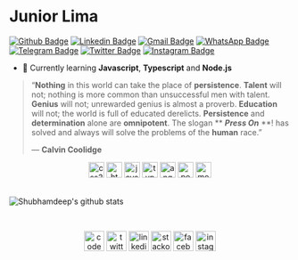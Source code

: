 # Junior Lima


[![Github Badge](https://img.shields.io/badge/-Github-000?style=flat-square&logo=Github&logoColor=white&link=https://github.com/juniiorliimatt)](https://github.com/imsiiix)
[![Linkedin Badge](https://img.shields.io/badge/-LinkedIn-blue?style=flat-square&logo=Linkedin&logoColor=white&link=https://www.linkedin.com/in/juniiorliimatt/)](https://www.linkedin.com/in/juniiorliimatt/)
[![Gmail Badge](https://img.shields.io/badge/-Email-3ABFE6?style=flat-square&logo=minutemailer&logoColor=white&link=mailto:juniiorliimatt@gmail.com)](mailto:juniiorliimatt@gmail.com)
[![WhatsApp Badge](https://img.shields.io/badge/-WhatsApp-52EE6E?style=flat-square&labelColor=52EE6E&logo=whatsapp&logoColor=white&link=http://wa.me/5585998022263)](http://wa.me/5585998022263)
[![Telegram Badge](https://img.shields.io/badge/-Telegram-383F4F?style=flat-square&labelColor=383F4F&logo=telegram&logoColor=white&link=https://t.me/juniiorliimatt)](https://t.me/juniiorliimatt)
[![Twitter Badge](https://img.shields.io/badge/-Twitter-1ca0f1?style=flat-square&labelColor=1ca0f1&logo=twitter&logoColor=white&link=https://twitter.com/imsiiix)](https://twitter.com/imsiiix)
[![Instagram Badge](https://img.shields.io/badge/-Instagram-C13584?style=flat-square&labelColor=C13584&logo=instagram&logoColor=white&link=https://www.instagram.com/oojuniin)](https://www.instagram.com/oojuniin)

- 🔶 Currently learning **Javascript**, **Typescript** and **Node.js**

> “**Nothing** in this world can take the place of **persistence**.
> **Talent** will not; nothing is more common than unsuccessful men with talent.
> **Genius** will not; unrewarded genius is almost a proverb.
> **Education** will not; the world is full of educated derelicts.
> **Persistence** and **determination** alone are **omnipotent**. The slogan ** ***Press On*** **! has solved and always will solve the problems of the **human** race.”
>
> ― **Calvin Coolidge**

<div align="center">
<img src="https://cdn.jsdelivr.net/npm/simple-icons@3.0.1/icons/css3.svg" alt="css3" width="28" height="28"/> <img src="https://cdn.jsdelivr.net/npm/simple-icons@3.0.1/icons/html5.svg" alt="html5" width="28" height="28"/> <img src="https://cdn.jsdelivr.net/npm/simple-icons@3.0.1/icons/javascript.svg" alt="javascript" width="28" height="28"/> <img src="https://cdn.jsdelivr.net/npm/simple-icons@3.0.1/icons/typescript.svg" alt="typescript" width="28" height="28"/> <img src="https://cdn.jsdelivr.net/npm/simple-icons@3.0.1/icons/angular.svg" alt="angular" width="28" height="28"/> <img src="https://cdn.jsdelivr.net/npm/simple-icons@3.0.1/icons/postgresql.svg" alt="postgresql" width="28" height="28"/> <img src="https://cdn.jsdelivr.net/npm/simple-icons@3.0.1/icons/mongodb.svg" alt="mongodb" width="28" height="28"/>
</div>

<br>

![Shubhamdeep's github stats](https://github-readme-stats.vercel.app/api?username=imsiiix&show_icons=true&hide_border=true)

<br>
<p align="center">
<a href="https://codepen.io/juniiorliimatt" target="blank"><img align="center" src="https://cdn.jsdelivr.net/npm/simple-icons@3.0.1/icons/codepen.svg" alt="codepen" height="36" width="36" /></a>
<a href="https://twitter.com/imsiiix" target="blank"><img align="center" src="https://cdn.jsdelivr.net/npm/simple-icons@3.0.1/icons/twitter.svg" alt="twitter" height="36" width="36" /></a>
<a href="https://www.linkedin.com/in/juniiorliimatt/" target="blank"><img align="center" src="https://cdn.jsdelivr.net/npm/simple-icons@3.0.1/icons/linkedin.svg" alt="linkedin" height="36" width="36" /></a>
<a href="https://stackoverflow.com/users/10157383/juniin" target="blank"><img align="center" src="https://cdn.jsdelivr.net/npm/simple-icons@3.0.1/icons/stackoverflow.svg" alt="stackoverflow" height="36" width="36" /></a>
<a href="https://www.facebook.com/juniiorliimatt/" target="blank"><img align="center" src="https://cdn.jsdelivr.net/npm/simple-icons@3.0.1/icons/facebook.svg" alt="facebook" height="36" width="36" /></a>
<a href="https://www.instagram.com/oojuniin/" target="blank"><img align="center" src="https://cdn.jsdelivr.net/npm/simple-icons@3.0.1/icons/instagram.svg" alt="instagram" height="36" width="36" /></a>
</p>
